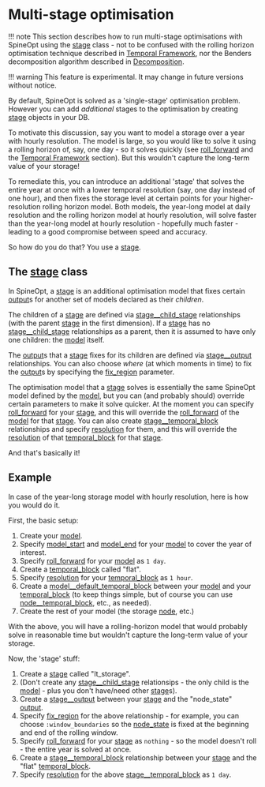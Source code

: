 # Multi-stage optimisation

!!! note
    This section describes how to run multi-stage optimisations with SpineOpt using the [stage](@ref) class -
    not to be confused with the rolling horizon optimisation technique described in [Temporal Framework](@ref),
    nor the Benders decomposition algorithm described in [Decomposition](@ref).

!!! warning
    This feature is experimental. It may change in future versions without notice.

By default, SpineOpt is solved as a 'single-stage' optimisation problem.
However you can add *additional* stages to the optimisation by creating [stage](@ref) objects in your DB.

To motivate this discussion, say you want to model a storage over a year with hourly resolution.
The model is large, so you would like to solve it using a rolling horizon of, say, one day - so it solves quickly
(see [roll\_forward](@ref) and the [Temporal Framework](@ref) section).
But this wouldn't capture the long-term value of your storage!

To remediate this, you can introduce an additional 'stage' that solves the entire year at once
with a lower temporal resolution (say, one day instead of one hour),
and then fixes the storage level at certain points for your higher-resolution rolling horizon model.
Both models, the year-long model at daily resolution and the rolling horizon model at hourly resolution,
will solve faster than the year-long model at hourly resolution - hopefully much faster -
leading to a good compromise between speed and accuracy.

So how do you do that? You use a [stage](@ref).

## The [stage](@ref) class

In SpineOpt, a [stage](@ref) is an additional optimisation model that fixes certain [output](@ref)s
for another set of models declared as their *children*.

The children of a [stage](@ref) are defined via [stage\_\_child\_stage](@ref) relationships
(with the parent [stage](@ref) in the first dimension).
If a [stage](@ref) has no [stage\_\_child\_stage](@ref) relationships as a parent,
then it is assumed to have only one children: the [model](@ref) itself.

The [output](@ref)s that a [stage](@ref) fixes for its children are defined via [stage\_\_output](@ref)
relationships. You can also choose *where* (at which moments in time) to fix the [output](@ref)s
by specifying the [fix\_region](@ref) parameter.

The optimisation model that a [stage](@ref) solves is essentially the same SpineOpt model
defined by the [model](@ref),
but you can (and probably should) override certain parameters to make it solve quicker.
At the moment you can specify [roll\_forward](@ref) for your [stage](@ref),
and this will override the [roll\_forward](@ref) of the [model](@ref) for that [stage](@ref).
You can also create [stage\_\_temporal\_block](@ref) relationships and specify [resolution](@ref) for them,
and this will override the [resolution](@ref) of that [temporal\_block](@ref) for that [stage](@ref).

And that's basically it!

## Example

In case of the year-long storage model with hourly resolution, here is how you would do it.

First, the basic setup:
1. Create your [model](@ref).
1. Specify [model\_start](@ref) and [model\_end](@ref) for your [model](@ref) to cover the year of interest.
1. Specify [roll\_forward](@ref) for your [model](@ref) as `1 day`.
1. Create a [temporal\_block](@ref) called "flat".
1. Specify [resolution](@ref) for your [temporal\_block](@ref) as `1 hour`.
1. Create a [model\_\_default\_temporal\_block](@ref) between your [model](@ref) and your [temporal\_block](ref)
   (to keep things simple, but of course you can use [node\_\_temporal\_block](@ref), etc., as needed).
1. Create the rest of your model (the storage [node](@ref), etc.)

With the above, you will have a rolling-horizon model that would probably solve in reasonable time
but wouldn't capture the long-term value of your storage.

Now, the 'stage' stuff:
1. Create a [stage](@ref) called "lt_storage".
1. (Don't create any [stage\_\_child\_stage](@ref) relationsips - the only child is the [model](@ref) - plus you don't have/need other [stage](@ref)s).
1. Create a [stage\_\_output](@ref) between your [stage](@ref) and the "node_state" [output](@ref).
1. Specify [fix\_region](@ref) for the above relationship - for example, you can choose `:window_boundaries` so the [node\_state](@ref)
   is fixed at the beginning and end of the rolling window.
1. Specify [roll\_forward](@ref) for your [stage](@ref) as `nothing` - so the model doesn't roll - the entire year is solved at once.
1. Create a [stage\_\_temporal\_block](@ref) relationship between your [stage](@ref) and the "flat" [temporal\_block](ref).
1. Specify [resolution](@ref) for the above [stage\_\_temporal\_block](@ref) as `1 day`.

